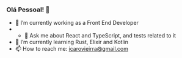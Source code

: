 ### Olá Pessoal! 👋


- 🔭 I’m currently working as a Front End Developer
- - 💬 Ask me about React and TypeScript, and tests related to it
- 🌱 I’m currently learning Rust, Elixir and Kotlin
- 📫 How to reach me: icarovieirra@gmail.com

<!--
**icarovie/icarovie** is a ✨ _special_ ✨ repository because its `README.md` (this file) appears on your GitHub profile.

Here are some ideas to get you started:

- 🔭 I’m currently working on ...
- 🌱 I’m currently learning ...
- 👯 I’m looking to collaborate on ...
- 🤔 I’m looking for help with ...
- 💬 Ask me about ...
- 📫 How to reach me: ...
- 😄 Pronouns: ...
- ⚡ Fun fact: ...
-->

